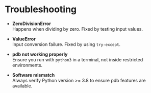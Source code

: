 # Troubleshooting

- **ZeroDivisionError**  
  Happens when dividing by zero. Fixed by testing input values.

- **ValueError**  
  Input conversion failure. Fixed by using `try-except`.

- **pdb not working properly**  
  Ensure you run with `python3` in a terminal, not inside restricted environments.

- **Software mismatch**  
  Always verify Python version >= 3.8 to ensure pdb features are available.
